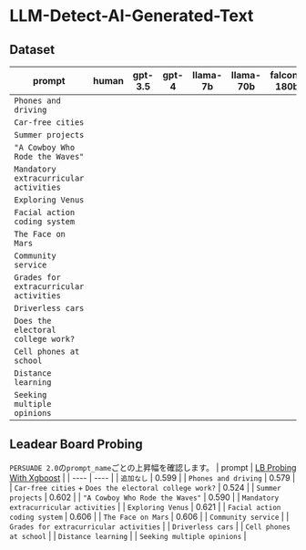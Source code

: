 # LLM-Detect-AI-Generated-Text

## Dataset

| prompt | human | gpt-3.5 | gpt-4 | llama-7b | llama-70b | falcon-180b | mistral-7b | claude |
| ---- | ---- | ---- | ---- | ---- | ---- | ---- | ---- | ---- |
| `Phones and driving` |
| `Car-free cities` |
| `Summer projects` |
| `"A Cowboy Who Rode the Waves"` |
| `Mandatory extracurricular activities` |
| `Exploring Venus` |
| `Facial action coding system` |
| `The Face on Mars` |
| `Community service` |
| `Grades for extracurricular activities` |
| `Driverless cars` |
| `Does the electoral college work?` |
| `Cell phones at school` |
| `Distance learning` |
| `Seeking multiple opinions` |

## Leadear Board Probing
`PERSUADE 2.0`の`prompt_name`ごとの上昇幅を確認します。
| prompt | [LB Probing With Xgboost](https://www.kaggle.com/code/room208/lb-probing-with-xgboost/edit) |
| ---- | ---- |
| `追加なし` | 0.599 |
| `Phones and driving` | 0.579 |
| `Car-free cities` + `Does the electoral college work?` | 0.524 |
| `Summer projects` | 0.602 |
| `"A Cowboy Who Rode the Waves"` | 0.590 |
| `Mandatory extracurricular activities` |
| `Exploring Venus` | 0.621 |
| `Facial action coding system` | 0.606 |
| `The Face on Mars` | 0.606 |
| `Community service` |
| `Grades for extracurricular activities` |
| `Driverless cars` |
| `Cell phones at school` |
| `Distance learning` |
| `Seeking multiple opinions` |
